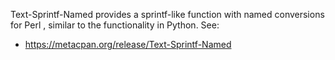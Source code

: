 Text-Sprintf-Named provides a sprintf-like function with named conversions
for Perl , similar to the functionality in Python. See:

- https://metacpan.org/release/Text-Sprintf-Named
